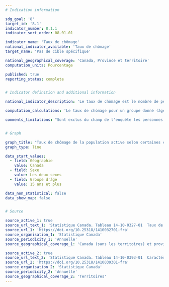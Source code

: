 ```yaml
---
# Indication information

sdg_goal: '8'
target_id: '8.1'
indicator_number: 8.1.1
indicator_sort_order: 08-01-01

indicator_name: 'Taux de chômage'
national_indicator_available: 'Taux de chômage'
target_name: 'Pas de cible spécifique'

national_geographical_coverage: 'Canada, Province et territoire' 
computation_units: Pourcentage

published: true
reporting_status: complete


# Indicator definition and additional information

national_indicator_description: 'Le taux de chômage est le nombre de personnes en chômage exprimé en pourcentage de la population active.'

computation_calculations: 'Le taux de chômage pour un groupe donné (âge, sexe, état matrimonial, etc.) correspond au nombre de chômeurs dans ce groupe exprimé en pourcentage de la population active de ce groupe. Les estimations sont exprimées en pourcentage et arrondies au dixième près.'

comments_limitations: "Sont exclus du champ de l'enquête les personnes qui vivent dans les réserves et dans d'autres peuplements autochtones des provinces, les membres à temps plein des Forces armées canadiennes, les pensionnaires d'établissements institutionnels et les ménages situés dans des régions extrêmement éloignées où la densité de population est très faible."


# Graph

graph_title: "Taux de chômage de la population active selon certaines caractéristiques, données annuelles"
graph_type: line

data_start_values:
  - field: Géographie
    value: Canada
  - field: Sexe
    value: Les deux sexes
  - field: Groupe d'âge
    value: 15 ans et plus

data_non_statistical: false
data_show_map: false


# Source

source_active_1: true
source_url_text_1: 'Statistique Canada. Tableau 14-10-0327-01  Taux de chômage de la population active selon certaines caractéristiques, données annuelles'
source_url_1: 'https://doi.org/10.25318/1410032701-fra'
source_organisation_1: 'Statistique Canada'
source_periodicity_1: 'Annuelle'
source_geographical_coverage_1: 'Canada (sans les territoires) et provinces'

source_active_2: true
source_url_text_2: 'Statistique Canada. Tableau 14-10-0393-01  Caractéristiques de la population active, données annuelles'
source_url_2: 'https://doi.org/10.25318/1410039301-fra'
source_organisation_2: 'Statistique Canada'
source_periodicity_2: 'Annuelle'
source_geographical_coverage_2: 'Territoires'
---
```

